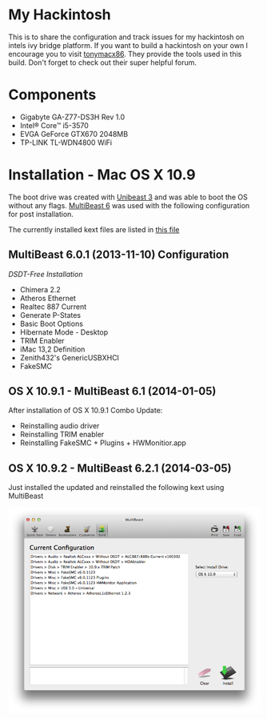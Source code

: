 # My Hackintosh

This is to share the configuration and track issues for my hackintosh on intels ivy bridge platform. If you want to build a hackintosh on your own I encourage you to visit [tonymacx86](http://tonymacx86.com). They provide the tools used in this build. Don't forget to check out their super helpful forum. 

# Components

* Gigabyte GA-Z77-DS3H Rev 1.0
* Intel® Core™ i5-3570
* EVGA GeForce GTX670 2048MB
* TP-LINK TL-WDN4800 WiFi

# Installation - Mac OS X 10.9

The boot drive was created with [Unibeast 3](http://www.tonymacx86.com/downloads.php?do=file&id=202) and was able to boot the OS without any flags. [MultiBeast 6](http://www.tonymacx86.com/downloads.php?do=file&id=206) was used with the following configuration for post installation.

The currently installed kext files are listed in [this file](installed_kext.txt)

## MultiBeast 6.0.1 (2013-11-10) Configuration

*DSDT-Free Installation*

* Chimera 2.2
* Atheros Ethernet
* Realtec 887 Current
* Generate P-States
* Basic Boot Options
* Hibernate Mode - Desktop
* TRIM Enabler
* iMac 13,2 Definition
* Zenith432's GenericUSBXHCI
* FakeSMC


## OS X 10.9.1 - MultiBeast 6.1 (2014-01-05) 

After installation of OS X 10.9.1 Combo Update:

* Reinstalling audio driver
* Reinstalling TRIM enabler
* Reinstalling FakeSMC + Plugins + HWMonitior.app

## OS X 10.9.2 - MultiBeast 6.2.1 (2014-03-05)

Just installed the updated and reinstalled the following kext using MultiBeast

![MultiBeast Settings](https://github.com/bestimmaa/hackintosh/blob/master/screenshots/1092_update.png?raw=true)
